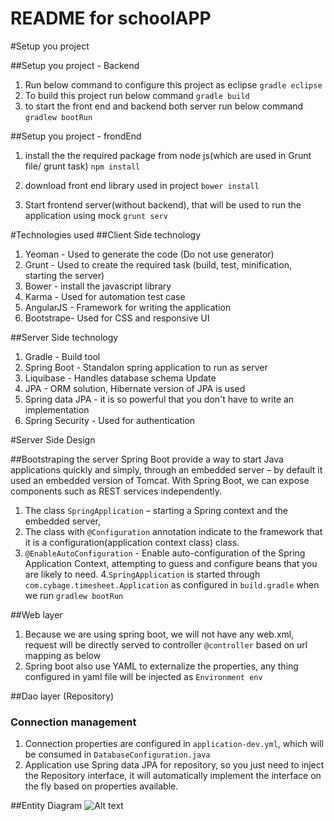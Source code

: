 README for schoolAPP
==========================

#Setup you project

##Setup you project - Backend

1. Run below command to configure this project as eclipse
	`gradle eclipse`
2. To build this project run below command
	`gradle build`
3. to start the  front end  and backend both server run below command
	`gradlew bootRun`

##Setup you project - frondEnd
1. install the the required package from node js(which are used in Grunt file/ grunt task)
	`npm install`

2. download front end library used in project
	`bower install`

3. Start frontend server(without backend), that will be used to run the application using mock
	`grunt serv`

#Technologies used
##Client Side technology
1. Yeoman - Used to generate the code (Do not use generator)
2. Grunt - Used to create the required task (build, test, minification, starting the server)
3. Bower - install the javascript library
4. Karma - Used for automation test case
5. AngularJS - Framework for writing the application
6. Bootstrape- Used for CSS and responsive UI

##Server Side technology
1. Gradle - Build tool
2. Spring Boot - Standalon spring application to run as server
3. Liquibase - Handles database schema Update
4. JPA - ORM solution, Hibernate version of JPA is used
5. Spring data JPA - it is so powerful that you don't have to write an implementation   
5. Spring Security - Used for authentication

#Server Side Design

##Bootstraping the server
Spring Boot provide a way to start Java applications quickly and simply, through an embedded server – by default it used an embedded version of Tomcat. With Spring Boot, we can expose components such as REST services independently.
1. The class `SpringApplication` – starting a Spring context and the embedded server,
2. The class with  `@Configuration` annotation indicate to the framework that it is a  configuration(application context class) class.
3. `@EnableAutoConfiguration` -  Enable auto-configuration of the Spring Application Context, attempting to guess and configure beans that you are likely to need.
4.`SpringApplication`  is started through `com.cybage.timesheet.Application` as configured in `build.gradle` when we run `gradlew bootRun`

##Web layer
1. Because we are using spring boot, we will not have any web.xml, request will be directly served to controller `@controller` based on url mapping as below
2. Spring boot also use YAML to externalize the properties, any thing configured in yaml file will be injected  as `Environment env` 

##Dao layer (Repository)
### Connection management  
1. Connection properties are configured in  `application-dev.yml`, which will be consumed in `DatabaseConfiguration.java`
2. Application use Spring data JPA for repository, so you just need to inject the Repository interface, it will automatically implement the interface on the fly based on properties available.

##Entity Diagram
![Alt text](blob/master/design/EventApp_V1?raw=true "Entity Diagram")
